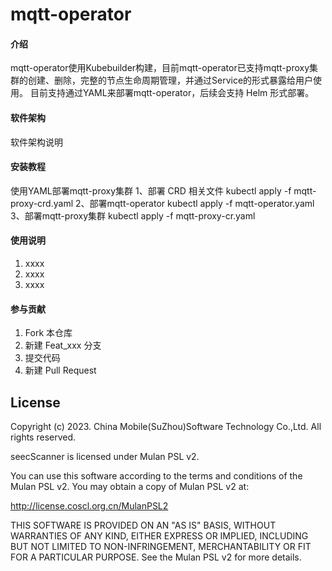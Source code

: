 # mqtt-operator

#### 介绍
mqtt-operator使用Kubebuilder构建，目前mqtt-operator已支持mqtt-proxy集群的创建、删除，完整的节点生命周期管理，并通过Service的形式暴露给用户使用。
目前支持通过YAML来部署mqtt-operator，后续会支持 Helm 形式部署。

#### 软件架构
软件架构说明


#### 安装教程

使用YAML部署mqtt-proxy集群
1、部署 CRD 相关文件
kubectl apply -f mqtt-proxy-crd.yaml
2、部署mqtt-operator
kubectl apply -f mqtt-operator.yaml
3、部署mqtt-proxy集群
kubectl apply -f mqtt-proxy-cr.yaml

#### 使用说明

1.  xxxx
2.  xxxx
3.  xxxx

#### 参与贡献

1.  Fork 本仓库
2.  新建 Feat_xxx 分支
3.  提交代码
4.  新建 Pull Request


## License

Copyright (c) 2023. China Mobile(SuZhou)Software Technology Co.,Ltd. All rights reserved.

 seecScanner is licensed under Mulan PSL v2.

You can use this software according to the terms and conditions of the Mulan PSL v2.
You may obtain a copy of Mulan PSL v2 at:

 http://license.coscl.org.cn/MulanPSL2

THIS SOFTWARE IS PROVIDED ON AN "AS IS" BASIS, WITHOUT WARRANTIES OF ANY KIND,
EITHER EXPRESS OR IMPLIED, INCLUDING BUT NOT LIMITED TO NON-INFRINGEMENT,
MERCHANTABILITY OR FIT FOR A PARTICULAR PURPOSE.
See the Mulan PSL v2 for more details.

